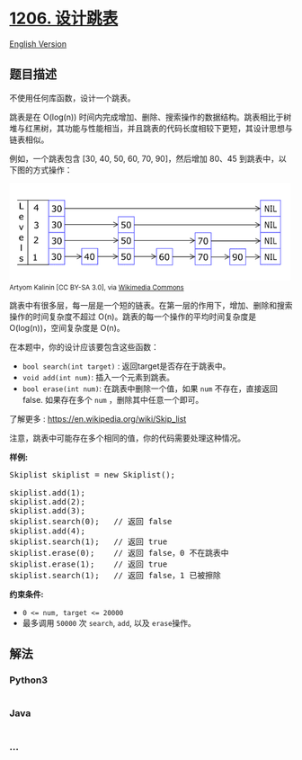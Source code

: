 # [1206. 设计跳表](https://leetcode-cn.com/problems/design-skiplist)

[English Version](/solution/1200-1299/1206.Design%20Skiplist/README_EN.md)

## 题目描述

<!-- 这里写题目描述 -->

<p>不使用任何库函数，设计一个跳表。</p>

<p>跳表是在 O(log(n)) 时间内完成增加、删除、搜索操作的数据结构。跳表相比于树堆与红黑树，其功能与性能相当，并且跳表的代码长度相较下更短，其设计思想与链表相似。</p>

<p>例如，一个跳表包含 [30, 40, 50, 60, 70, 90]，然后增加 80、45 到跳表中，以下图的方式操作：</p>

<p><img alt="" src="/solution/1200-1299/1206.Design Skiplist/images/1506_skiplist.gif" style="width: 500px;"><br>
<small>Artyom Kalinin [CC BY-SA 3.0], via <a href="https://commons.wikimedia.org/wiki/File:Skip_list_add_element-en.gif" target="_blank" title="Artyom Kalinin [CC BY-SA 3.0 (https://creativecommons.org/licenses/by-sa/3.0)], via Wikimedia Commons">Wikimedia Commons</a></small></p>

<p>跳表中有很多层，每一层是一个短的链表。在第一层的作用下，增加、删除和搜索操作的时间复杂度不超过 O(n)。跳表的每一个操作的平均时间复杂度是 O(log(n))，空间复杂度是 O(n)。</p>

<p>在本题中，你的设计应该要包含这些函数：</p>

<ul>
	<li><code>bool search(int target)</code> : 返回target是否存在于跳表中。</li>
	<li><code>void add(int num)</code>:&nbsp;插入一个元素到跳表。</li>
	<li><code>bool erase(int num)</code>: 在跳表中删除一个值，如果&nbsp;<code>num</code>&nbsp;不存在，直接返回false. 如果存在多个&nbsp;<code>num</code>&nbsp;，删除其中任意一个即可。</li>
</ul>

<p>了解更多 :&nbsp;<a href="https://en.wikipedia.org/wiki/Skip_list" target="_blank">https://en.wikipedia.org/wiki/Skip_list</a></p>

<p>注意，跳表中可能存在多个相同的值，你的代码需要处理这种情况。</p>

<p><strong>样例:</strong></p>

<pre>Skiplist skiplist = new Skiplist();

skiplist.add(1);
skiplist.add(2);
skiplist.add(3);
skiplist.search(0);   // 返回 false
skiplist.add(4);
skiplist.search(1);   // 返回 true
skiplist.erase(0);    // 返回 false，0 不在跳表中
skiplist.erase(1);    // 返回 true
skiplist.search(1);   // 返回 false，1 已被擦除
</pre>

<p><strong>约束条件:</strong></p>

<ul>
	<li><code>0 &lt;= num, target&nbsp;&lt;= 20000</code></li>
	<li>最多调用&nbsp;<code>50000</code>&nbsp;次&nbsp;<code>search</code>, <code>add</code>, 以及&nbsp;<code>erase</code>操作。</li>
</ul>


## 解法

<!-- 这里可写通用的实现逻辑 -->

<!-- tabs:start -->

### **Python3**

<!-- 这里可写当前语言的特殊实现逻辑 -->

```python

```

### **Java**

<!-- 这里可写当前语言的特殊实现逻辑 -->

```java

```

### **...**

```

```

<!-- tabs:end -->
